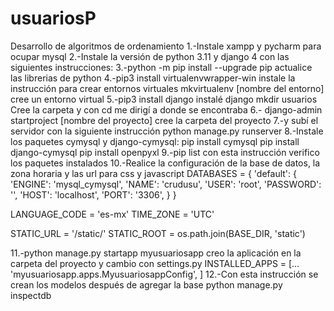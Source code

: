 # usuariosP
Desarrollo de algoritmos de ordenamiento
1.-Instale xampp y pycharm para ocupar mysql
2.-Instale la versión de python 3.11 y django 4 con las siguientes instrucciones:
3.-python -m pip install --upgrade pip actualice las librerias de python
4.-pip3 install virtualenvwrapper-win instale la instrucción para crear entornos virtuales
mkvirtualenv [nombre del entorno] cree un entorno virtual
5.-pip3 install django instalé django
mkdir usuarios Cree la carpeta y con cd me dirigí a donde se encontraba
6.- django-admin startproject [nombre del proyecto] cree la carpeta del proyecto
7.-y subí el servidor con la siguiente instrucción
python manage.py runserver
8.-Instale los paquetes cymysql y django-cymysql:
pip install cymysql
pip install django-cymysql
pip install openpyxl
9.-pip list con esta instrucción verifico los paquetes instalados
10.-Realice la configuración de la base de datos, la zona horaria y las url para css y javascript
DATABASES = {
     'default': {
        'ENGINE': 'mysql_cymysql',
        'NAME': 'crudusu',
        'USER': 'root',
        'PASSWORD': '',
        'HOST': 'localhost',
        'PORT': '3306',
    }
}

LANGUAGE_CODE = 'es-mx'
TIME_ZONE = 'UTC'

STATIC_URL = '/static/'
STATIC_ROOT = os.path.join(BASE_DIR, 'static')

11.-python manage.py startapp myusuariosapp creo la aplicación en la carpeta del proyecto
y cambio con settings.py
INSTALLED_APPS = […
    'myusuariosapp.apps.MyusuariosappConfig',
]
12.-Con esta instrucción se crean los modelos después de agregar la base
python manage.py inspectdb






